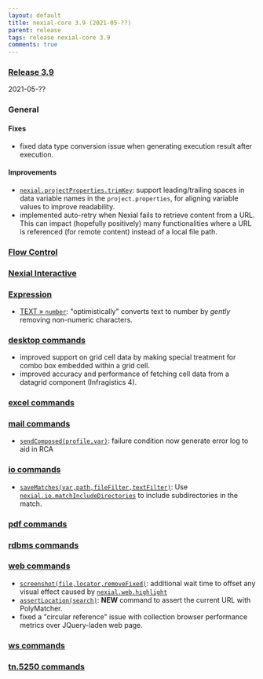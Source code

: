 ```yaml
---
layout: default
title: nexial-core 3.9 (2021-05-??)
parent: release
tags: release nexial-core 3.9
comments: true
---
```


### <a href="https://github.com/nexiality/nexial-core/releases/tag/nexial-core-v3.9_????" class="external-link" target="_nexial_link">Release 3.9</a>
2021-05-??


### General
#### Fixes
- fixed data type conversion issue when generating execution result after execution.

#### Improvements
- [`nexial.projectProperties.trimKey`](../systemvars/index.html#nexial.projectProperties.trimKey): support 
  leading/trailing spaces in data variable names in the `project.properties`, for aligning variable values to improve 
  readability.
- implemented auto-retry when Nexial fails to retrieve content from a URL. This can impact (hopefully positively) many
  functionalities where a URL is referenced (for remote content) instead of a local file path.


### [Flow Control](../flowcontrols)


### [Nexial Interactive](../interactive)


### [Expression](../expressions)
- [TEXT &raquo; `number`](../expressions/TEXTexpression#number): "optimistically" converts text to number by _gently_ 
  removing non-numeric characters.


### [desktop commands](../commands/desktop)
- improved support on grid cell data by making special treatment for combo box embedded within a grid cell.
- improved accuracy and performance of fetching cell data from a datagrid component (Infragistics 4).


### [excel commands](../commands/excel)


### [mail commands](../commands/mail)
- [`sendComposed(profile,var)`](../commands/mail/sendComposed(profile,var)): failure condition now generate error log to aid in RCA


### [io commands](../commands/io)
- [`saveMatches(var,path,fileFilter,textFilter)`](../commands/io/saveMatches(var,path,fileFilter,textFilter)): Use
  [`nexial.io.matchIncludeDirectories`](../systemvars/index.html#nexial.io.matchIncludeDirectories) to include 
  subdirectories in the match.


### [pdf commands](../commands/pdf)


### [rdbms commands](../commands/rdbms)


### [web commands](../commands/web)
- [`screenshot(file,locator,removeFixed)`](../commands/web/screenshot(file,locator,removeFixed)): additional wait time 
  to offset any visual effect caused by [`nexial.web.highlight`](../systemvars/index.html#nexial.web.highlight)
- [`assertLocation(search)`](../commands/web/assertLocation(search)): **NEW** command to assert the current URL with PolyMatcher.
- fixed a "circular reference" issue with collection browser performance metrics over JQuery-laden web page.


### [ws commands](../commands/ws)


### [tn.5250 commands](../commands/tn.5250)
